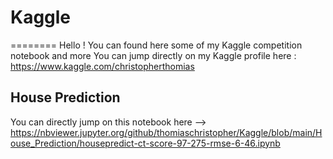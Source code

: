 # Kaggle
========
Hello ! 
You can found here some of my Kaggle competition notebook and more
You can jump directly on my Kaggle profile here : https://www.kaggle.com/christopherthomias





House Prediction 
---------------
You can directly jump on this notebook here --> https://nbviewer.jupyter.org/github/thomiaschristopher/Kaggle/blob/main/House_Prediction/housepredict-ct-score-97-275-rmse-6-46.ipynb
